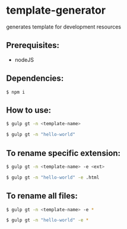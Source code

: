 # template-generator
generates template for development resources

Prerequisites:
----------
- nodeJS

Dependencies:
----------
```
$ npm i
```

How to use:
----------
```sh
$ gulp gt -n <template-name>

$ gulp gt -n "hello-world"
```



To rename specific extension:
--------
```sh
$ gulp gt -n <template-name> -e <ext>

$ gulp gt -n "hello-world" -e .html
```

To rename all files:
--------
```sh
$ gulp gt -n <template-name> -e *

$ gulp gt -n "hello-world" -e *
```